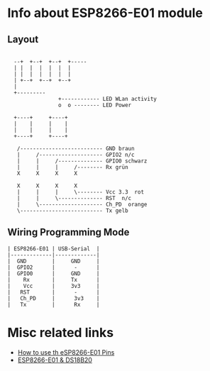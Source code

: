 # Info about ESP8266-E01 module


## Layout
```

  --+  +--+  +--+  +-----
  | |  |  |  |  |  |
  | |  |  |  |  |  |
  | +--+  +--+  +--+
  |
  +---------    
                +------------ LED WLan activity
                o  o -------- LED Power

  +----+     +----+  
  |    |     |    |
  |    |     |    |
  +----+     +----+

   /-------------------------- GND braun
   |     /-------------------- GPIO2 n/c
   |     |     /-------------- GPIO0 schwarz
   |     |     |     /-------- Rx grün
   X     X     X     X

   X     X     X     X   
   |     |     |     \-------- Vcc 3.3  rot
   |     |     \-------------- RST  n/c
   |     \-------------------- Ch_PD  orange
   \-------------------------- Tx gelb
```
## Wiring Programming Mode

```
| ESP8266-E01 | USB-Serial  |
|-------------|-------------|
|  GND        |     GND     |
|  GPIO2      |      -      |
|  GPIO0      |     GND     |
|    Rx       |     Tx      |
|    Vcc      |     3v3     |
|   RST       |      -      |
|   Ch_PD     |      3v3    |
|   Tx        |      Rx     |
```
# Misc related links

- [How to use th eSP8266-E01 Pins](http://www.instructables.com/id/How-to-use-the-ESP8266-01-pins/)
- [ESP8266-E01 & DS18B20](http://www.gtkdb.de/index_18_2887.html)



